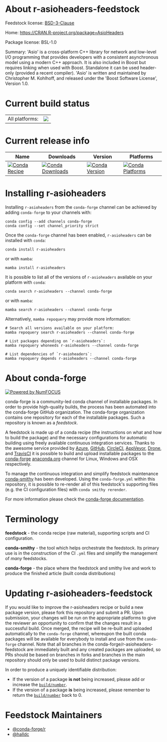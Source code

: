 About r-asioheaders-feedstock
=============================

Feedstock license: [BSD-3-Clause](https://github.com/conda-forge/r-asioheaders-feedstock/blob/main/LICENSE.txt)

Home: https://CRAN.R-project.org/package=AsioHeaders

Package license: BSL-1.0

Summary: 'Asio' is a cross-platform C++ library for network and low-level I/O programming that provides developers with a consistent asynchronous model using a modern C++ approach. It is also included in Boost but requires linking when used with Boost. Standalone it can be used header-only (provided a recent compiler). 'Asio' is written and maintained by Christopher M. Kohlhoff, and released under the 'Boost Software License', Version 1.0.

Current build status
====================


<table><tr><td>All platforms:</td>
    <td>
      <a href="https://dev.azure.com/conda-forge/feedstock-builds/_build/latest?definitionId=6403&branchName=main">
        <img src="https://dev.azure.com/conda-forge/feedstock-builds/_apis/build/status/r-asioheaders-feedstock?branchName=main">
      </a>
    </td>
  </tr>
</table>

Current release info
====================

| Name | Downloads | Version | Platforms |
| --- | --- | --- | --- |
| [![Conda Recipe](https://img.shields.io/badge/recipe-r--asioheaders-green.svg)](https://anaconda.org/conda-forge/r-asioheaders) | [![Conda Downloads](https://img.shields.io/conda/dn/conda-forge/r-asioheaders.svg)](https://anaconda.org/conda-forge/r-asioheaders) | [![Conda Version](https://img.shields.io/conda/vn/conda-forge/r-asioheaders.svg)](https://anaconda.org/conda-forge/r-asioheaders) | [![Conda Platforms](https://img.shields.io/conda/pn/conda-forge/r-asioheaders.svg)](https://anaconda.org/conda-forge/r-asioheaders) |

Installing r-asioheaders
========================

Installing `r-asioheaders` from the `conda-forge` channel can be achieved by adding `conda-forge` to your channels with:

```
conda config --add channels conda-forge
conda config --set channel_priority strict
```

Once the `conda-forge` channel has been enabled, `r-asioheaders` can be installed with `conda`:

```
conda install r-asioheaders
```

or with `mamba`:

```
mamba install r-asioheaders
```

It is possible to list all of the versions of `r-asioheaders` available on your platform with `conda`:

```
conda search r-asioheaders --channel conda-forge
```

or with `mamba`:

```
mamba search r-asioheaders --channel conda-forge
```

Alternatively, `mamba repoquery` may provide more information:

```
# Search all versions available on your platform:
mamba repoquery search r-asioheaders --channel conda-forge

# List packages depending on `r-asioheaders`:
mamba repoquery whoneeds r-asioheaders --channel conda-forge

# List dependencies of `r-asioheaders`:
mamba repoquery depends r-asioheaders --channel conda-forge
```


About conda-forge
=================

[![Powered by
NumFOCUS](https://img.shields.io/badge/powered%20by-NumFOCUS-orange.svg?style=flat&colorA=E1523D&colorB=007D8A)](https://numfocus.org)

conda-forge is a community-led conda channel of installable packages.
In order to provide high-quality builds, the process has been automated into the
conda-forge GitHub organization. The conda-forge organization contains one repository
for each of the installable packages. Such a repository is known as a *feedstock*.

A feedstock is made up of a conda recipe (the instructions on what and how to build
the package) and the necessary configurations for automatic building using freely
available continuous integration services. Thanks to the awesome service provided by
[Azure](https://azure.microsoft.com/en-us/services/devops/), [GitHub](https://github.com/),
[CircleCI](https://circleci.com/), [AppVeyor](https://www.appveyor.com/),
[Drone](https://cloud.drone.io/welcome), and [TravisCI](https://travis-ci.com/)
it is possible to build and upload installable packages to the
[conda-forge](https://anaconda.org/conda-forge) [anaconda.org](https://anaconda.org/)
channel for Linux, Windows and OSX respectively.

To manage the continuous integration and simplify feedstock maintenance
[conda-smithy](https://github.com/conda-forge/conda-smithy) has been developed.
Using the ``conda-forge.yml`` within this repository, it is possible to re-render all of
this feedstock's supporting files (e.g. the CI configuration files) with ``conda smithy rerender``.

For more information please check the [conda-forge documentation](https://conda-forge.org/docs/).

Terminology
===========

**feedstock** - the conda recipe (raw material), supporting scripts and CI configuration.

**conda-smithy** - the tool which helps orchestrate the feedstock.
                   Its primary use is in the construction of the CI ``.yml`` files
                   and simplify the management of *many* feedstocks.

**conda-forge** - the place where the feedstock and smithy live and work to
                  produce the finished article (built conda distributions)


Updating r-asioheaders-feedstock
================================

If you would like to improve the r-asioheaders recipe or build a new
package version, please fork this repository and submit a PR. Upon submission,
your changes will be run on the appropriate platforms to give the reviewer an
opportunity to confirm that the changes result in a successful build. Once
merged, the recipe will be re-built and uploaded automatically to the
`conda-forge` channel, whereupon the built conda packages will be available for
everybody to install and use from the `conda-forge` channel.
Note that all branches in the conda-forge/r-asioheaders-feedstock are
immediately built and any created packages are uploaded, so PRs should be based
on branches in forks and branches in the main repository should only be used to
build distinct package versions.

In order to produce a uniquely identifiable distribution:
 * If the version of a package **is not** being increased, please add or increase
   the [``build/number``](https://docs.conda.io/projects/conda-build/en/latest/resources/define-metadata.html#build-number-and-string).
 * If the version of a package **is** being increased, please remember to return
   the [``build/number``](https://docs.conda.io/projects/conda-build/en/latest/resources/define-metadata.html#build-number-and-string)
   back to 0.

Feedstock Maintainers
=====================

* [@conda-forge/r](https://github.com/conda-forge/r/)
* [@halldc](https://github.com/halldc/)

